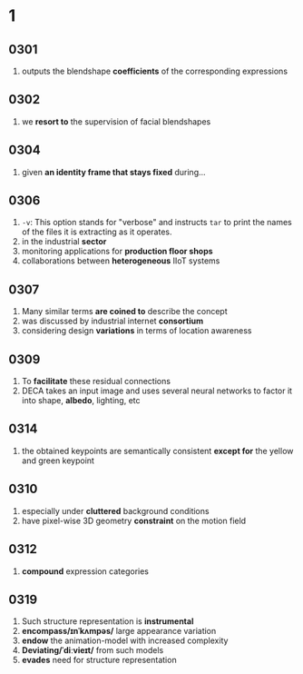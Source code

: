 # 1

## 0301

1. outputs the blendshape **coefficients** of the corresponding expressions

## 0302

1. we **resort to** the supervision of facial blendshapes

## 0304

1. given **an identity frame that stays fixed** during...

## 0306

1. `-v`: This option stands for "verbose" and instructs `tar` to print the names of the files it is extracting as it operates.
2. in the industrial **sector**
3. monitoring applications for **production floor shops**
4. collaborations between **heterogeneous** IIoT systems

## 0307

1. Many similar terms **are coined to** describe the concept
2. was discussed by industrial internet **consortium**
3. considering design **variations** in terms of location awareness

## 0309

1. To **facilitate** these residual connections
2. DECA takes an input image and uses several neural networks to factor it into shape, **albedo**, lighting, etc

## 0314

1. the obtained keypoints are semantically consistent **except for** the yellow and green keypoint

## 0310

1. especially under **cluttered** background conditions
2. have pixel-wise 3D geometry **constraint** on the motion field

## 0312

1. **compound** expression categories

## 0319

1. Such structure representation is **instrumental**
2. **encompass/ɪnˈkʌmpəs/** large appearance variation
3. **endow** the animation-model with increased complexity
4. **Deviating/ˈdiːvieɪt/** from such models
5. **evades** need for structure representation